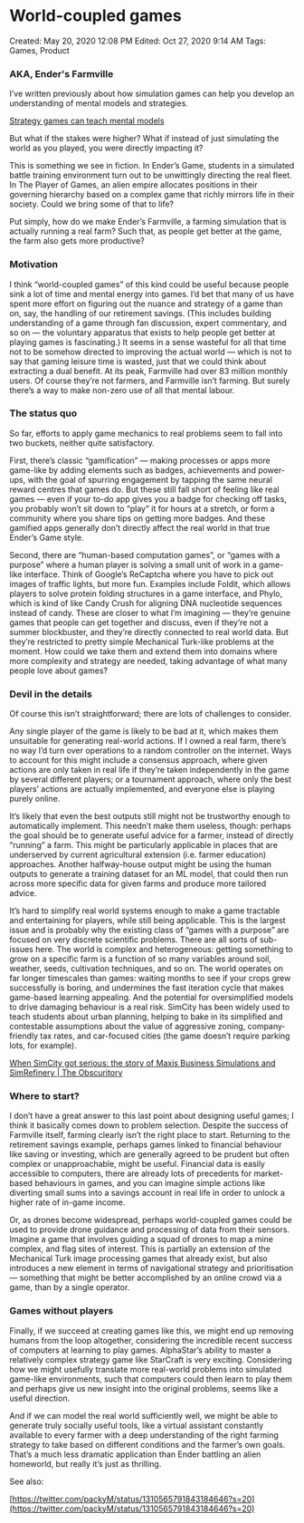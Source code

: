 # World-coupled games

Created: May 20, 2020 12:08 PM
Edited: Oct 27, 2020 9:14 AM
Tags: Games, Product

### AKA, Ender's Farmville

I’ve written previously about how simulation games can help you develop an understanding of mental models and strategies. 

[Strategy games can teach mental models](Strategy%20games%20can%20teach%20mental%20models%20e11631f479e14a679ab9963f890db454.md)

But what if the stakes were higher? What if instead of just simulating the world as you played, you were directly impacting it?

This is something we see in fiction. In Ender’s Game, students in a simulated battle training environment turn out to be unwittingly directing the real fleet. In The Player of Games, an alien empire allocates positions in their governing hierarchy based on a complex game that richly mirrors life in their society. Could we bring some of that to life?

Put simply, how do we make Ender’s Farmville, a farming simulation that is actually running a real farm? Such that, as people get better at the game, the farm also gets more productive?

### Motivation

I think “world-coupled games” of this kind could be useful because people sink a lot of time and mental energy into games. I’d bet that many of us have spent more effort on figuring out the nuance and strategy of a game than on, say, the handling of our retirement savings. (This includes building understanding of a game through fan discussion, expert commentary, and so on — the voluntary apparatus that exists to help people get better at playing games is fascinating.) It seems in a sense wasteful for all that time not to be somehow directed to improving the actual world — which is not to say that gaming leisure time is wasted, just that we could think about extracting a dual benefit. At its peak, Farmville had over 83 million monthly users. Of course they’re not farmers, and Farmville isn’t farming. But surely there’s a way to make non-zero use of all that mental labour.

### The status quo

So far, efforts to apply game mechanics to real problems seem to fall into two buckets, neither quite satisfactory.

First, there’s classic “gamification” — making processes or apps more game-like by adding elements such as badges, achievements and power-ups, with the goal of spurring engagement by tapping the same neural reward centres that games do. But these still fall short of feeling like real games — even if your to-do app gives you a badge for checking off tasks, you probably won’t sit down to “play” it for hours at a stretch, or form a community where you share tips on getting more badges. And these gamified apps generally don’t directly affect the real world in that true Ender’s Game style.

Second, there are “human-based computation games”, or “games with a purpose” where a human player is solving a small unit of work in a game-like interface. Think of Google’s ReCaptcha where you have to pick out images of traffic lights, but more fun. Examples include Foldit, which allows players to solve protein folding structures in a game interface, and Phylo, which is kind of like Candy Crush for aligning DNA nucleotide sequences instead of candy. These are closer to what I’m imagining — they’re genuine games that people can get together and discuss, even if they’re not a summer blockbuster, and they’re directly connected to real world data. But they’re restricted to pretty simple Mechanical Turk-like problems at the moment. How could we take them and extend them into domains where more complexity and strategy are needed, taking advantage of what many people love about games?

### Devil in the details

Of course this isn’t straightforward; there are lots of challenges to consider.

Any single player of the game is likely to be bad at it, which makes them unsuitable for generating real-world actions. If I owned a real farm, there’s no way I’d turn over operations to a random controller on the internet. Ways to account for this might include a consensus approach, where given actions are only taken in real life if they’re taken independently in the game by several different players; or a tournament approach, where only the best players’ actions are actually implemented, and everyone else is playing purely online.

It’s likely that even the best outputs still might not be trustworthy enough to automatically implement. This needn’t make them useless, though: perhaps the goal should be to generate useful advice for a farmer, instead of directly “running” a farm. This might be particularly applicable in places that are underserved by current agricultural extension (i.e. farmer education) approaches. Another halfway-house output might be using the human outputs to generate a training dataset for an ML model, that could then run across more specific data for given farms and produce more tailored advice.

It’s hard to simplify real world systems enough to make a game tractable and entertaining for players, while still being applicable. This is the largest issue and is probably why the existing class of “games with a purpose” are focused on very discrete scientific problems. There are all sorts of sub-issues here. The world is complex and heterogeneous: getting something to grow on a specific farm is a function of so many variables around soil, weather, seeds, cultivation techniques, and so on. The world operates on far longer timescales than games: waiting months to see if your crops grew successfully is boring, and undermines the fast iteration cycle that makes game-based learning appealing. And the potential for oversimplified models to drive damaging behaviour is a real risk. SimCity has been widely used to teach students about urban planning, helping to bake in its simplified and contestable assumptions about the value of aggressive zoning, company-friendly tax rates, and car-focused cities (the game doesn’t require parking lots, for example).

[When SimCity got serious: the story of Maxis Business Simulations and SimRefinery | The Obscuritory](../References%2044e0a6dd2a7a456b83710224626907e7/When%20SimCity%20got%20serious%20the%20story%20of%20Maxis%20Busine%20cf9a859e14bd476d9c20ced946d99efe.md)

### Where to start?

I don’t have a great answer to this last point about designing useful games; I think it basically comes down to problem selection. Despite the success of Farmville itself, farming clearly isn’t the right place to start. Returning to the retirement savings example, perhaps games linked to financial behaviour like saving or investing, which are generally agreed to be prudent but often complex or unapproachable, might be useful. Financial data is easily accessible to computers, there are already lots of precedents for market-based behaviours in games, and you can imagine simple actions like diverting small sums into a savings account in real life in order to unlock a higher rate of in-game income.

Or, as drones become widespread, perhaps world-coupled games could be used to provide drone guidance and processing of data from their sensors. Imagine a game that involves guiding a squad of drones to map a mine complex, and flag sites of interest. This is partially an extension of the Mechanical Turk image processing games that already exist, but also introduces a new element in terms of navigational strategy and prioritisation — something that might be better accomplished by an online crowd via a game, than by a single operator.

### Games without players

Finally, if we succeed at creating games like this, we might end up removing humans from the loop altogether, considering the incredible recent success of computers at learning to play games. AlphaStar’s ability to master a relatively complex strategy game like StarCraft is very exciting. Considering how we might usefully translate more real-world problems into simulated game-like environments, such that computers could then learn to play them and perhaps give us new insight into the original problems, seems like a useful direction.

And if we can model the real world sufficiently well, we might be able to generate truly socially useful tools, like a virtual assistant constantly available to every farmer with a deep understanding of the right farming strategy to take based on different conditions and the farmer’s own goals. That’s a much less dramatic application than Ender battling an alien homeworld, but really it’s just as thrilling.

See also:

[https://twitter.com/packyM/status/1310565791843184646?s=20](https://twitter.com/packyM/status/1310565791843184646?s=20)